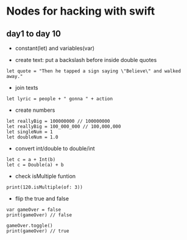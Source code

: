 # Nodes for hacking with swift

## day1 to day 10
- constant(let) and variables(var)

- create text: put a backslash before inside double quotes
```
let quote = "Then he tapped a sign saying \"Believe\" and walked away."
```

- join texts
```
let lyric = people + " gonna " + action
```

- create numbers
```
let reallyBig = 100000000 // 100000000
let reallyBig = 100_000_000 // 100,000,000
let singleNum = 1
let doubleNum = 1.0 
```

- convert int/double to double/int
```
let c = a + Int(b)
let c = Double(a) + b
```

- check isMultiple funtion
```
print(120.isMultiple(of: 3))
```

- flip the true and false
```
var gameOver = false
print(gameOver) // false

gameOver.toggle()
print(gameOver) // true
```

